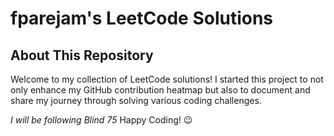 # fparejam's LeetCode Solutions

## About This Repository
Welcome to my collection of LeetCode solutions! I started this project to not only enhance my GitHub contribution heatmap but also to document and share my journey through solving various coding challenges.

*I will be following Blind 75*
Happy Coding! 😉
